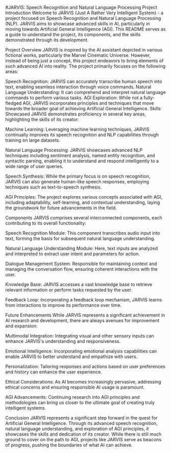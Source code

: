 #JARVIS: Speech Recognition and Natural Language Processing Project
Introduction
Welcome to JARVIS (Just A Rather Very Intelligent System) - a project focused on Speech Recognition and Natural Language Processing (NLP). JARVIS aims to showcase advanced skills in AI, particularly in moving towards Artificial General Intelligence (AGI). This README serves as a guide to understand the project, its components, and the skills demonstrated through its development.

Project Overview
JARVIS is inspired by the AI assistant depicted in various fictional works, particularly the Marvel Cinematic Universe. However, instead of being just a concept, this project endeavors to bring elements of such advanced AI into reality. The project primarily focuses on the following areas:

Speech Recognition: JARVIS can accurately transcribe human speech into text, enabling seamless interaction through voice commands.
Natural Language Understanding: It can comprehend and interpret natural language commands to perform various tasks.
AGI Exploration: While not a fully-fledged AGI, JARVIS incorporates principles and techniques that move towards the broader goal of achieving Artificial General Intelligence.
Skills Showcased
JARVIS demonstrates proficiency in several key areas, highlighting the skills of its creator:

Machine Learning: Leveraging machine learning techniques, JARVIS continually improves its speech recognition and NLP capabilities through training on large datasets.

Natural Language Processing: JARVIS showcases advanced NLP techniques including sentiment analysis, named entity recognition, and syntactic parsing, enabling it to understand and respond intelligently to a wide range of user queries.

Speech Synthesis: While the primary focus is on speech recognition, JARVIS can also generate human-like speech responses, employing techniques such as text-to-speech synthesis.

AGI Principles: The project explores various concepts associated with AGI, including adaptability, self-learning, and contextual understanding, laying the groundwork for future advancements in the field.

Components
JARVIS comprises several interconnected components, each contributing to its overall functionality:

Speech Recognition Module: This component transcribes audio input into text, forming the basis for subsequent natural language understanding.

Natural Language Understanding Module: Here, text inputs are analyzed and interpreted to extract user intent and parameters for action.

Dialogue Management System: Responsible for maintaining context and managing the conversation flow, ensuring coherent interactions with the user.

Knowledge Base: JARVIS accesses a vast knowledge base to retrieve relevant information or perform tasks requested by the user.

Feedback Loop: Incorporating a feedback loop mechanism, JARVIS learns from interactions to improve its performance over time.

Future Enhancements
While JARVIS represents a significant achievement in AI research and development, there are always avenues for improvement and expansion:

Multimodal Integration: Integrating visual and other sensory inputs can enhance JARVIS's understanding and responsiveness.

Emotional Intelligence: Incorporating emotional analysis capabilities can enable JARVIS to better understand and empathize with users.

Personalization: Tailoring responses and actions based on user preferences and history can enhance the user experience.

Ethical Considerations: As AI becomes increasingly pervasive, addressing ethical concerns and ensuring responsible AI usage is paramount.

AGI Advancements: Continuing research into AGI principles and methodologies can bring us closer to the ultimate goal of creating truly intelligent systems.

Conclusion
JARVIS represents a significant step forward in the quest for Artificial General Intelligence. Through its advanced speech recognition, natural language understanding, and exploration of AGI principles, it showcases the skills and dedication of its creator. While there is still much ground to cover on the path to AGI, projects like JARVIS serve as beacons of progress, pushing the boundaries of what AI can achieve.
